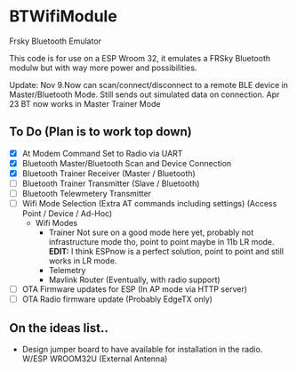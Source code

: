 # BTWifiModule
Frsky Bluetooth Emulator

This code is for use on a ESP Wroom 32, it emulates a FRSky Bluetooth modulw but with way more power and possibilities.

Update: 
Nov 9.Now can scan/connect/disconnect to a remote BLE device in Master/Bluetooth Mode. Still sends out simulated data on connection.
Apr 23 BT now works in Master Trainer Mode

To Do (Plan is to work top down)
---------
- [x] At Modem Command Set to Radio via UART
- [x] Bluetooth Master/Bluetooth Scan and Device Connection
- [x] Bluetooth Trainer Receiver (Master / Bluetooth)
- [ ] Bluetooth Trainer Transmitter (Slave / Bluetooth)
- [ ] Bluetooth Telewmetery Transmitter
- [ ] Wifi Mode Selection (Extra AT commands including settings) (Access Point / Device / Ad-Hoc)
   - Wifi Modes
     - Trainer Not sure on a good mode here yet, probably not infrastructure mode tho, point to point maybe in 11b LR mode. 
       **EDIT:** I think ESPnow is a perfect solution, point to point and still works in LR mode.
     - Telemetry
     - Mavlink Router (Eventually, with radio support)
- [ ] OTA Firmware updates for ESP (In AP mode via HTTP server)
- [ ] OTA Radio firmware update (Probably EdgeTX only)

On the ideas list.. 
-----------------
- Design jumper board to have available for installation in the radio. W/ESP WROOM32U (External Antenna)
